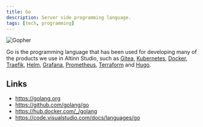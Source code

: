 ```yaml
---
title: Go
description: Server side programming language.
tags: [tech, programming]
---
```


![Gopher](go.png "The Go Gopher (\"the larger the cuter!!\")")

Go is the programming language that has been used for developing many of the products we use in Altinn Studio,
such as [Gitea](../gitea), [Kubernetes](../kubernetes), [Docker](../docker), [Traefik](../traefik), [Helm](../helm),
[Grafana](../grafana), [Prometheus](../prometheus), [Terraform](../terraform) and [Hugo](../hugo).

## Links

- https://golang.org
- https://github.com/golang/go
- https://hub.docker.com/_/golang
- https://code.visualstudio.com/docs/languages/go
